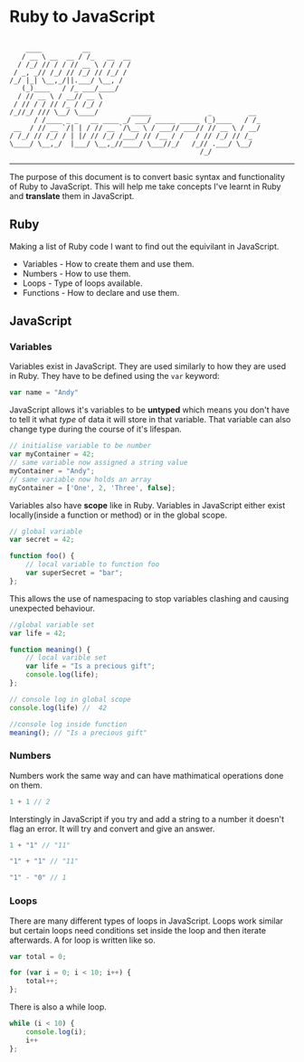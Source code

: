 # Ruby to JavaScript

```

    ____          __                                          
   / __ \ __  __ / /_   __  __                                
  / /_/ // / / // __ \ / / / /                                
 / _, _// /_/ // /_/ // /_/ /                                 
/_/ |_| \__,_/||.___/ \__, /                                  
   (_)____   / /_ ___/____/                                   
  / // __ \ / __// __ \                                       
 / // / / // /_ / /_/ /                                       
/_//_/ /// \__/ \____/        _____              _         __ 
      / /____ _ _   __ ____ _/ ___/ _____ _____ (_)____   / /_
 __  / // __ `/| | / // __ `/\__ \ / ___// ___// // __ \ / __/
/ /_/ // /_/ / | |/ // /_/ /___/ // /__ / /   / // /_/ // /_  
\____/ \__,_/  |___/ \__,_//____/ \___//_/   /_// .___/ \__/  
                                               /_/            
```

***

The purpose of this document is to convert basic syntax and functionality of Ruby to JavaScript. This will help me take concepts I've learnt in Ruby and **translate** them in JavaScript.   

## Ruby

Making a list of Ruby code I want to find out the equivilant in JavaScript.

* Variables -  How to create them and use them.
* Numbers - How to use them.
* Loops - Type of loops available.
* Functions - How to declare and use them.

## JavaScript

### Variables

Variables exist in JavaScript. They are used similarly to how they are used in Ruby. They have to be defined using the ```var``` keyword:

```javascript
var name = "Andy"
```

JavaScript allows it's variables to be **untyped** which means you don't have to tell it what *type* of data it will store in that variable.  That variable can also change type during the course of it's lifespan.

```javascript
// initialise variable to be number
var myContainer = 42;
// same variable now assigned a string value
myContainer = "Andy";
// same variable now holds an array
myContainer = ['One', 2, 'Three', false];
```

Variables also have **scope** like in Ruby.  Variables in JavaScript either exist locally(inside a function or method) or in the global scope.

```javascript
// global variable
var secret = 42;

function foo() {
    // local variable to function foo
    var superSecret = "bar";
};
```

This allows the use of namespacing to stop variables clashing and causing unexpected behaviour.

```javascript
//global variable set
var life = 42;

function meaning() {
    // local varible set
    var life = "Is a precious gift";
    console.log(life);
};

// console log in global scope
console.log(life) //  42

//console log inside function
meaning(); // "Is a precious gift"
```

### Numbers

Numbers work the same way and can have mathimatical operations done on them.

```javascript
1 + 1 // 2
```

Interstingly in JavaScript if you try and add a string to a number it doesn't flag an error. It will try and convert and give an answer.

```javascript
1 + "1" // "11"

"1" + "1" // "11"

"1" - "0" // 1
```

### Loops

There are many different types of loops in JavaScript. Loops work similar but certain loops need conditions set inside the loop and then iterate afterwards. A for loop is written like so.

```javascript
var total = 0;

for (var i = 0; i < 10; i++) {
    total++;
};
```

There is also a while loop.

```javascript
while (i < 10) {
    console.log(i);
    i++
};
```

